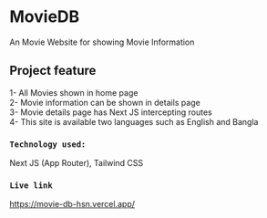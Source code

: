 # MovieDB

An Movie Website for showing Movie Information

## Project feature

1- All Movies shown in home page</br>
2- Movie information can be shown in details page</br>
3- Movie details page has Next JS intercepting routes</br>
4- This site is available two languages such as English and Bangla</br>

### `Technology used:`

Next JS (App Router), Tailwind CSS</br>

### `Live link`

https://movie-db-hsn.vercel.app/
